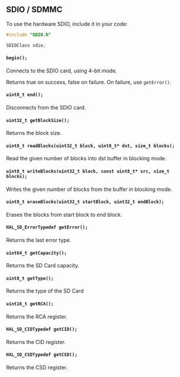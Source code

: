 ## SDIO / SDMMC

To use the hardware SDIO, include it in your code:
```c++
#include "SDIO.h"

SDIOClass sdio;
```

#### **`begin();`**

Connects to the SDIO card, using 4-bit mode.

Returns true on success, false on failure.
On failure, use `getError()`.

#### **`uint8_t end();`**

Disconnects from the SDIO card.

#### **`uint32_t getBlockSize();`**

Returns the block size.

#### **`uint8_t readBlocks(uint32_t block, uint8_t* dst, size_t blocks);`**

Read the given number of blocks into dst buffer in blocking mode.

#### **`uint8_t writeBlocks(uint32_t block, const uint8_t* src, size_t blocks);`**

Writes the given number of blocks from the buffer in blocking mode.

#### **`uint8_t eraseBlocks(uint32_t startBlock, uint32_t endBlock);`**

Erases the blocks from start block to end block.

#### **`HAL_SD_ErrorTypedef getError();`**

Returns the last error type.

#### **`uint64_t getCapacity();`**

Returns the SD Card capacity.

#### **`uint8_t getType();`**

Returns the type of the SD Card 

#### **`uint16_t getRCA();`**

Returns the RCA register.

#### **`HAL_SD_CIDTypedef getCID();`**

Returns the CID register.

#### **`HAL_SD_CSDTypedef getCSD();`**

Returns the CSD register.
